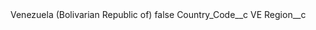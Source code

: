 <?xml version="1.0" encoding="UTF-8"?>
<CustomMetadata xmlns="http://soap.sforce.com/2006/04/metadata" xmlns:xsi="http://www.w3.org/2001/XMLSchema-instance" xmlns:xsd="http://www.w3.org/2001/XMLSchema">
    <label>Venezuela (Bolivarian Republic of)</label>
    <protected>false</protected>
    <values>
        <field>Country_Code__c</field>
        <value xsi:type="xsd:string">VE</value>
    </values>
    <values>
        <field>Region__c</field>
        <value xsi:nil="true"/>
    </values>
</CustomMetadata>
